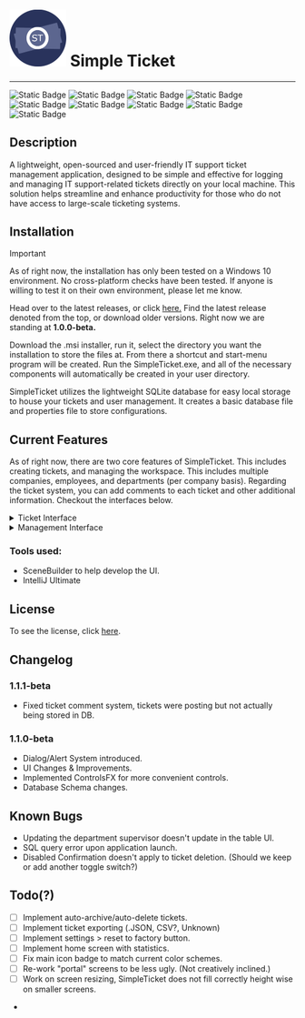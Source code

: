 

# <img src="src/main/resources/io/jacobking/simpleticket/icons/icon.png" width="100" height=""> Simple Ticket

-------------------------

![Static Badge](https://img.shields.io/badge/Version-1.1.1--beta-blue) ![Static Badge](https://img.shields.io/badge/Developer-JacobDevelopment-green)
![Static Badge](https://img.shields.io/badge/Pull%20Requests-Welcome-red) ![Static Badge](https://img.shields.io/badge/Language-Java-darkgreen) ![Static Badge](https://img.shields.io/badge/JDK-17-blue) ![Static Badge](https://img.shields.io/badge/JavaFX%20SDK-20.0.2-blue) ![Static Badge](https://img.shields.io/badge/jOOQ-3.18.6-darkred) ![Static Badge](https://img.shields.io/badge/Database%20(SQLite--JDBC)-3.42.0.0-red) ![Static Badge](https://img.shields.io/badge/Gradle-8.4-yellow)


## Description


A lightweight, open-sourced and user-friendly IT support ticket management application, designed to be simple and effective for logging and managing IT support-related tickets directly on your local machine. This solution helps streamline and enhance productivity for those who do not have access to large-scale ticketing systems. 

## Installation


> [!IMPORTANT]
> As of right now, the installation has only been tested on a Windows 10 environment. No cross-platform checks have been tested. If anyone is willing to test it on their own environment, please let me know. 

Head over to the latest releases, or click <a href="https://github.com/JacobDevelopment/SimpleTicket/tags">here.</a> Find the latest release denoted from the top, or download older versions. Right now we are standing at **1.0.0-beta.**

Download the .msi installer, run it, select the directory you want the installation to store the files at. From there a shortcut and start-menu program will be created. Run the SimpleTicket.exe, and all of the necessary components will automatically be created in your user directory. 

SimpleTicket utilizes the lightweight SQLite database for easy local storage to house your tickets and user management. It creates a basic database file and properties file to store configurations. 

## Current Features
As of right now, there are two core features of SimpleTicket. This includes creating tickets, and managing the workspace. This includes multiple companies, employees, and departments (per company basis). Regarding the ticket system, you can add comments to each ticket and other additional information. Checkout the interfaces below.
<details>
    <summary>Ticket Interface</summary>
    - <img src="images/Tickets%20Image.png" alt="Ticket Image"/>
    - <img src="images/Ticket%20Viewer.png" alt="Ticket Viewer"/>
</details>

<details>
    <summary>Management Interface</summary>
    <img src="images/Management%20Image.png" alt="Management Interface"/>
</details>

### Tools used:
- SceneBuilder to help develop the UI.
- IntelliJ Ultimate

## License

To see the license, click <a href="https://github.com/JacobDevelopment/SimpleTicket/blob/development/LICENSE">here</a>.

## Changelog
### 1.1.1-beta
* Fixed ticket comment system, tickets were posting but not actually being stored in DB.

### 1.1.0-beta
* Dialog/Alert System introduced.
* UI Changes & Improvements.
* Implemented ControlsFX for more convenient controls.
* Database Schema changes.

## Known Bugs
* Updating the department supervisor doesn't update in the table UI.
* SQL query error upon application launch.
* Disabled Confirmation doesn't apply to ticket deletion. (Should we keep or add another toggle switch?)


## Todo(?)
- [ ] Implement auto-archive/auto-delete tickets.
- [ ] Implement ticket exporting (.JSON, CSV?, Unknown)
- [ ] Implement settings > reset to factory button.
- [ ] Implement home screen with statistics.
- [ ] Fix main icon badge to match current color schemes.
- [ ] Re-work "portal" screens to be less ugly. (Not creatively inclined.)
- [ ] Work on screen resizing, SimpleTicket does not fill correctly height wise on smaller screens.
- 